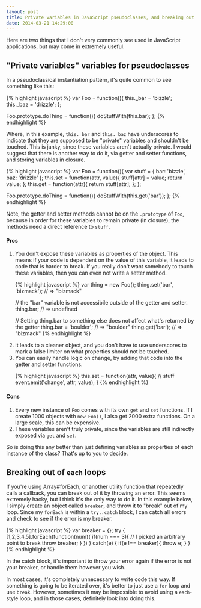```yaml
---
layout: post
title: Private variables in JavaScript pseudoclasses, and breaking out of `each` loops
date: 2014-03-21 14:29:00
---
```


Here are two things that I don't very commonly see used in JavaScript applications, but may come in extremely useful.

## "Private variables" variables for pseudoclasses

In a pseudoclassical instantiation pattern, it's quite common to see something like this:

{% highlight javascript %}
var Foo = function(){
  this._bar = 'bizzle';
  this._baz = 'drizzle';
};

Foo.prototype.doThing = function(){
  doStuffWith(this.bar);
};
{% endhighlight %}

Where, in this example, `this._bar` and `this._baz` have underscores to indicate that they are supposed to be "private" variables and shouldn't be touched. This is janky, since these variables aren't actually private. I would suggest that there is another way to do it, via getter and setter functions, and storing variables in closure.

{% highlight javascript %}
var Foo = function(){
  var stuff = {
    bar: 'bizzle',
    baz: 'drizzle'
  };
  this.set = function(attr, value){
    stuff[attr] = value;
    return value;
  };
  this.get = function(attr){
    return stuff[attr];
  };
};

Foo.prototype.doThing = function(){
  doStuffWith(this.get('bar'));
};
{% endhighlight %}

Note, the getter and setter methods cannot be on the `.prototype` of `Foo`, because in order for these variables to remain private (in closure), the methods need a direct reference to `stuff`. 
#### Pros

<ol>
  <li>
You don't expose these variables as properties of the object. This means if your code is dependent on the value of this variable, it leads to code that is harder to break. If you really don't want somebody to touch these variables, then you can even not write a setter method.

{% highlight javascript %}
var thing = new Foo();
thing.set('bar', 'bizmack');
// => "bizmack"

// the "bar" variable is not accessibile outside of the getter and setter.
thing.bar;
// => undefined

// Setting thing.bar to something else does not affect what's returned by the getter
thing.bar = 'boulder';
// => "boulder"
thing.get('bar');
// => "bizmack"
{% endhighlight %}
  </li>
  <li>
It leads to a cleaner object, and you don't have to use underscores to mark a false limiter on what properties should not be touched.
  </li>
  <li>
You can easily handle logic on change, by adding that code into the getter and setter functions.

{% highlight javascript %}
this.set = function(attr, value){
  // stuff
  event.emit('change', attr, value);
}
{% endhighlight %}
  </li>
</ol>


#### Cons

1. Every new instance of `Foo` comes with its own `get` and `set` functions. If I create 1000 objects with `new Foo()`, I also get 2000 extra functions. On a large scale, this can be expensive.
2. These variables aren't truly private, since the variables are still indirectly exposed via `get` and `set`.

So is doing this any better than just defining variables as properties of each instance of the class? That's up to you to decide.


## Breaking out of `each` loops

If you're using Array#forEach, or another utility function that repeatedly calls a callback, you can break out of it by throwing an error. This seems extremely hacky, but I think it's the only way to do it. In this example below, I simply create an object called `breaker`, and throw it to "break" out of my loop. Since my `forEach` is within a `try..catch` block, I can catch all errors and check to see if the error is my breaker.

{% highlight javascript %}
var breaker = {};
try {
  [1,2,3,4,5].forEach(function(num){
    if(num === 3){    // I picked an arbitrary point to break
      throw breaker;
    }
  })
} catch(e) {
  if(e !== breaker){
    throw e;
  }
}
{% endhighlight %}

In the catch block, it's important to throw your error again if the error is not your breaker, or handle them however you wish.

In most cases, it's completely unnecessary to write code this way. If something is going to be iterated over, it's better to just use a `for` loop and use `break`. However, sometimes it may be impossible to avoid using a `each`-style loop, and in those cases, definitely look into doing this.